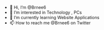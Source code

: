 - 👋 Hi, I’m @Brnee6
- 👀 I’m interested in Technology , PCs 
- 🌱 I’m currently learning Website Applications
- 📫 How to reach me @Brnee6 on Twitter

<!---
Brnee6/Brnee6 is a ✨ special ✨ repository because its `README.md` (this file) appears on your GitHub profile.
You can click the Preview link to take a look at your changes.
--->
